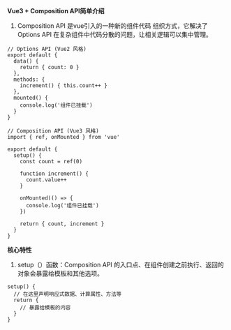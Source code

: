 **Vue3 + Composition API简单介绍**

1. Composition API 是vue引入的一种新的组件代码 组织方式，它解决了Options API 在复杂组件中代码分散的问题，让相关逻辑可以集中管理。
```
// Options API (Vue2 风格)
export default {
  data() {
    return { count: 0 }
  },
  methods: {
    increment() { this.count++ }
  },
  mounted() {
    console.log('组件已挂载')
  }
}

// Composition API (Vue3 风格)
import { ref, onMounted } from 'vue'

export default {
  setup() {
    const count = ref(0)
    
    function increment() {
      count.value++
    }
    
    onMounted(() => {
      console.log('组件已挂载')
    })
    
    return { count, increment }
  }
}
```

**核心特性**
1. setup（）函数：Composition API 的入口点、在组件创建之前执行、返回的对象会暴露给模板和其他选项。
```
setup() {
  // 在这里声明响应式数据、计算属性、方法等
  return {
    // 暴露给模板的内容
  }
}
```







